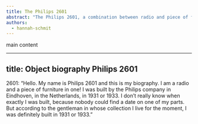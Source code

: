 ```yaml
---
title: The Philips 2601
abstract: "The Philips 2601, a combination between radio and piece of furniture, is a product of the radio domestication process."
authors:
  - hannah-schmit
--- 
```


main content

---
title: Object biography Philips 2601
---
2601: “Hello. My name is Philips 2601 and this is my biography. I am a radio and a piece of furniture in one! I was built by the Philips company in Eindhoven, in the Netherlands, in 1931 or 1933. I don’t really know when exactly I was built, because nobody could find a date on one of my parts. But according to the gentleman in whose collection I live for the moment, I was definitely built in 1931 or 1933.”
